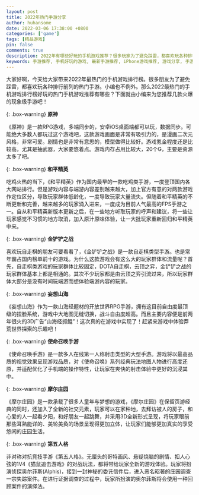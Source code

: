 ```yaml
---
layout: post
title: 2022年热门手游分享
author: huhansome
date: 2022-03-06 17:38:00 +0800
categories: ['game']
tags: [精品游戏]
pin: false
comments: true
description: 2022年有哪些好玩的手机游戏推荐？很多玩家为了避免踩雷，都喜欢玩各种排行前列的热门手游。小编也不例外。那么2022最热门的手机游戏排行榜好玩的热门手机游戏推荐有哪些？下面就由小编来为您推荐几款火爆的现象级手游吧！
keywords: 手游推荐, 手机好玩的游戏, 最新手游推荐, iPhone游戏推荐, 游戏分享, 手游分享, 精品游戏, 原神
---
```


大家好啊，今天给大家带来2022年最热门的手机游戏排行榜。很多朋友为了避免踩雷，都喜欢玩各种排行前列的热门手游。小编也不例外。那么2022最热门的手机游戏排行榜好玩的热门手机游戏推荐有哪些？下面就由小编来为您推荐几款火爆的现象级手游吧！

{: .box-warning}
**原神**

《原神》是一款RPG游戏，多端同步的，安卓iOS桌面端都可以玩，数据同步。可能绝大多数人都玩过这个游戏吧，这款游戏画面是非常有吸引力的，是漫画二次元风格，非常可爱。剧情也是非常有意思的，模型做得比较好。游戏氪金程度还是比较高，尤其是抽武器，大家要悠着点。游戏内存占用比较大，20个G，主要是资源太多了吧。

{: .box-warning}
**和平精英**

吃鸡火热的当下，《和平精英》作为国内最早的一款吃鸡类手游，一度登顶国内各大网站排行。但是游戏内容与端游内容差别越来越大，加上官方有意的对两款游戏作定位区分，导致玩家群体低龄化，一度导致玩家大量流失。但随着和平精英的不断更新和完善，越来越多的玩家涌入进来，一度成为目前人气最高的FPS手游之一。自从和平精英新版本更新之后，在一些地方听取玩家的呼声和建议，将一些让玩家感觉不习惯的地方取消，加入原汁原味体验，让一大批玩家重新回归和平精英中来。

{: .box-warning}
**金铲铲之战**

喜欢玩自走棋的朋友可要看看了，《金铲铲之战》是一款自走棋类型手游。也是常年霸占国内榜单前十的游戏。为什么这款游戏会有这么大的玩家群体和流量呢？首先，自走棋类游戏的玩家群体比较固定，DOTA自走棋，云顶之弈，金铲铲之战的玩家群体基本上都是相通的。其次不少玩家都是由云顶之弈引流过来，所以玩家群体大部分是没有时间玩端游而想体验端游内容的玩家。

{: .box-warning}
**妄想山海**

《妄想山海》作为一款山海经题材的开放世界RPG手游，拥有这目前自由度最顶级的捏脸系统，游戏中大地图无缝切换，战斗自由度超高。而且主要内容便是前两年很火的3D广告“山海经抓鲲”！这次真的在游戏中实现了！赶紧来游戏中体验莽荒世界探索的乐趣吧！

{: .box-warning}
**使命召唤手游**

《使命召唤手游》是一款多人在线第一人称射击类型的大型手游。游戏将以最高品质的视觉效果呈现游戏品质，对《使命召唤》系列经典玩法地图人物进行高度还原，并适配优化了手机端的操作特性，让玩家在爽快的射击体验中更好的沉浸其中。

{: .box-warning}
**摩尔庄园**

《摩尔庄园》是一款承载了很多人童年与梦想的游戏，《摩尔庄园》在保留页游经典的同时，还加入了全新的社交元素，玩家可以在家种地，去拜访被人的房子，和心爱的人一起看夕阳，和好朋友一起跳舞，并采用3D全新形式呈现，将玩家眼前那些耳熟能详的、美轮美奂的场景呈现得更加立体，让玩家们能够更加真实的享受悠闲的庄园生活。

{: .box-warning}
**第五人格**

非对称对抗竞技手游《第五人格》。无厘头的哥特画风、悬疑烧脑的剧情、扣人心弦的1V4《猫鼠追击游戏》的对战玩法，都将带给玩家全新的游戏体验。玩家将扮演侦探奥尔菲斯(Alphis)，接到一封神秘的委讬信件后，进入恶名昭著的庄园调查一宗失踪案件。在进行证据调查的过程中，玩家所扮演的奥尔菲斯将会使用一种回顾案件的演绎法。

